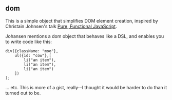 dom
----

This is a simple object that simplifies DOM element creation, inspired by Christain Johnsen's
talk [Pure, Functional JavaScript](http://vimeo.com/43382919).

Johansen mentions a dom object that behaves like a DSL, and enables you to write code like this:

    div({className: "moo"},
        ul({id: "cow"},[
            li("an item"),
            li("an item"),
            li("an item")
        ])
    );

... etc. This is more of a gist, really--I thought it would be harder to do than it turned out to be.

